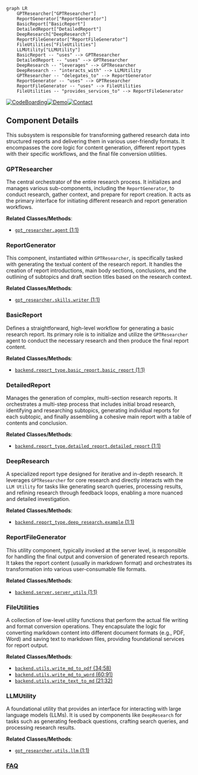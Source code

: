 ```mermaid
graph LR
    GPTResearcher["GPTResearcher"]
    ReportGenerator["ReportGenerator"]
    BasicReport["BasicReport"]
    DetailedReport["DetailedReport"]
    DeepResearch["DeepResearch"]
    ReportFileGenerator["ReportFileGenerator"]
    FileUtilities["FileUtilities"]
    LLMUtility["LLMUtility"]
    BasicReport -- "uses" --> GPTResearcher
    DetailedReport -- "uses" --> GPTResearcher
    DeepResearch -- "leverages" --> GPTResearcher
    DeepResearch -- "interacts_with" --> LLMUtility
    GPTResearcher -- "delegates_to" --> ReportGenerator
    ReportGenerator -- "uses" --> GPTResearcher
    ReportFileGenerator -- "uses" --> FileUtilities
    FileUtilities -- "provides_services_to" --> ReportFileGenerator
```
[![CodeBoarding](https://img.shields.io/badge/Generated%20by-CodeBoarding-9cf?style=flat-square)](https://github.com/CodeBoarding/CodeBoarding)[![Demo](https://img.shields.io/badge/Try%20our-Demo-blue?style=flat-square)](https://www.codeboarding.org/demo)[![Contact](https://img.shields.io/badge/Contact%20us%20-%20contact@codeboarding.org-lightgrey?style=flat-square)](mailto:contact@codeboarding.org)

## Component Details

This subsystem is responsible for transforming gathered research data into structured reports and delivering them in various user-friendly formats. It encompasses the core logic for content generation, different report types with their specific workflows, and the final file conversion utilities.

### GPTResearcher
The central orchestrator of the entire research process. It initializes and manages various sub-components, including the `ReportGenerator`, to conduct research, gather context, and prepare for report creation. It acts as the primary interface for initiating different research and report generation workflows.


**Related Classes/Methods**:

- <a href="https://github.com/assafelovic/gpt-researcher/blob/master/gpt_researcher/agent.py#L1-L1" target="_blank" rel="noopener noreferrer">`gpt_researcher.agent` (1:1)</a>


### ReportGenerator
This component, instantiated within `GPTResearcher`, is specifically tasked with generating the textual content of the research report. It handles the creation of report introductions, main body sections, conclusions, and the outlining of subtopics and draft section titles based on the research context.


**Related Classes/Methods**:

- <a href="https://github.com/assafelovic/gpt-researcher/blob/master/gpt_researcher/skills/writer.py#L1-L1" target="_blank" rel="noopener noreferrer">`gpt_researcher.skills.writer` (1:1)</a>


### BasicReport
Defines a straightforward, high-level workflow for generating a basic research report. Its primary role is to initialize and utilize the `GPTResearcher` agent to conduct the necessary research and then produce the final report content.


**Related Classes/Methods**:

- <a href="https://github.com/assafelovic/gpt-researcher/blob/master/backend/report_type/basic_report/basic_report.py#L1-L1" target="_blank" rel="noopener noreferrer">`backend.report_type.basic_report.basic_report` (1:1)</a>


### DetailedReport
Manages the generation of complex, multi-section research reports. It orchestrates a multi-step process that includes initial broad research, identifying and researching subtopics, generating individual reports for each subtopic, and finally assembling a cohesive main report with a table of contents and conclusion.


**Related Classes/Methods**:

- <a href="https://github.com/assafelovic/gpt-researcher/blob/master/backend/report_type/detailed_report/detailed_report.py#L1-L1" target="_blank" rel="noopener noreferrer">`backend.report_type.detailed_report.detailed_report` (1:1)</a>


### DeepResearch
A specialized report type designed for iterative and in-depth research. It leverages `GPTResearcher` for core research and directly interacts with the `LLM Utility` for tasks like generating search queries, processing results, and refining research through feedback loops, enabling a more nuanced and detailed investigation.


**Related Classes/Methods**:

- <a href="https://github.com/assafelovic/gpt-researcher/blob/master/backend/report_type/deep_research/example.py#L1-L1" target="_blank" rel="noopener noreferrer">`backend.report_type.deep_research.example` (1:1)</a>


### ReportFileGenerator
This utility component, typically invoked at the server level, is responsible for handling the final output and conversion of generated research reports. It takes the report content (usually in markdown format) and orchestrates its transformation into various user-consumable file formats.


**Related Classes/Methods**:

- <a href="https://github.com/assafelovic/gpt-researcher/blob/master/backend/server/server_utils.py#L1-L1" target="_blank" rel="noopener noreferrer">`backend.server.server_utils` (1:1)</a>


### FileUtilities
A collection of low-level utility functions that perform the actual file writing and format conversion operations. They encapsulate the logic for converting markdown content into different document formats (e.g., PDF, Word) and saving text to markdown files, providing foundational services for report output.


**Related Classes/Methods**:

- <a href="https://github.com/assafelovic/gpt-researcher/blob/master/backend/utils.py#L34-L58" target="_blank" rel="noopener noreferrer">`backend.utils.write_md_to_pdf` (34:58)</a>
- <a href="https://github.com/assafelovic/gpt-researcher/blob/master/backend/utils.py#L60-L91" target="_blank" rel="noopener noreferrer">`backend.utils.write_md_to_word` (60:91)</a>
- <a href="https://github.com/assafelovic/gpt-researcher/blob/master/backend/utils.py#L21-L32" target="_blank" rel="noopener noreferrer">`backend.utils.write_text_to_md` (21:32)</a>


### LLMUtility
A foundational utility that provides an interface for interacting with large language models (LLMs). It is used by components like `DeepResearch` for tasks such as generating feedback questions, crafting search queries, and processing research results.


**Related Classes/Methods**:

- <a href="https://github.com/assafelovic/gpt-researcher/blob/master/gpt_researcher/utils/llm.py#L1-L1" target="_blank" rel="noopener noreferrer">`gpt_researcher.utils.llm` (1:1)</a>




### [FAQ](https://github.com/CodeBoarding/GeneratedOnBoardings/tree/main?tab=readme-ov-file#faq)